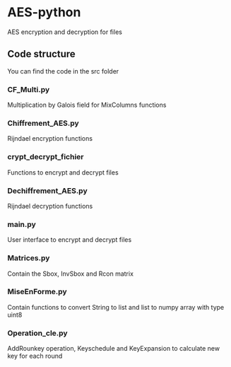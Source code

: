 # AES-python
AES encryption and decryption for files

## Code structure
You can find the code in the src folder

### CF_Multi.py
Multiplication by Galois field for MixColumns functions 

### Chiffrement_AES.py
Rijndael encryption functions 

### crypt_decrypt_fichier
Functions to encrypt and decrypt files

### Dechiffrement_AES.py
Rijndael decryption functions 

### main.py
User interface to encrypt and decrypt files

### Matrices.py
Contain the Sbox, InvSbox and Rcon matrix

### MiseEnForme.py
Contain functions to convert String to list and list to numpy array with type uint8

### Operation_cle.py
AddRounkey operation, Keyschedule and KeyExpansion to calculate new key for each round
 